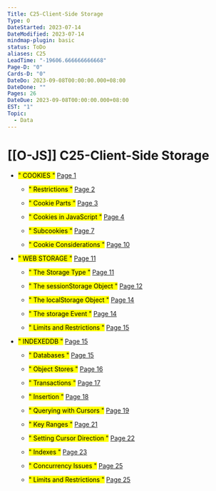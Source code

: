 ```yaml
---
Title: C25-Client-Side Storage
Type: O
DateStarted: 2023-07-14
DateModified: 2023-07-14
mindmap-plugin: basic
status: ToDo
aliases: C25
LeadTime: "-19606.666666666668"
Page-D: "0"
Cards-D: "0"
DateDo: 2023-09-08T00:00:00.000+08:00
DateDone: ""
Pages: 26
DateDue: 2023-09-08T00:00:00.000+08:00
EST: "1"
Topic:
  - Data
---
```


# [[O-JS]] C25-Client-Side Storage

- <mark class="hltr-gray ">" COOKIES "</mark> [Page 1 ](zotero://open-pdf/library/items/K3DKQBMJ?page=1&annotation=WEMLF5FH)

  - <mark class="hltr-gray ">" Restrictions "</mark> [Page 2 ](zotero://open-pdf/library/items/K3DKQBMJ?page=2&annotation=2NUK4XCV)

  - <mark class="hltr-gray ">" Cookie Parts "</mark> [Page 3 ](zotero://open-pdf/library/items/K3DKQBMJ?page=3&annotation=AC3WW8ND)

  - <mark class="hltr-gray ">" Cookies in JavaScript "</mark> [Page 4 ](zotero://open-pdf/library/items/K3DKQBMJ?page=4&annotation=CV78QKDI)

  - <mark class="hltr-gray ">" Subcookies "</mark> [Page 7 ](zotero://open-pdf/library/items/K3DKQBMJ?page=7&annotation=2TVX7NXM)

  - <mark class="hltr-gray ">" Cookie Considerations "</mark> [Page 10 ](zotero://open-pdf/library/items/K3DKQBMJ?page=10&annotation=M5M6P7LY)

- <mark class="hltr-gray ">" WEB STORAGE "</mark> [Page 11 ](zotero://open-pdf/library/items/K3DKQBMJ?page=11&annotation=B83S38IA)

  - <mark class="hltr-gray ">" The Storage Type "</mark> [Page 11 ](zotero://open-pdf/library/items/K3DKQBMJ?page=11&annotation=XSUYM2PS)

  - <mark class="hltr-gray ">" The sessionStorage Object "</mark> [Page 12 ](zotero://open-pdf/library/items/K3DKQBMJ?page=12&annotation=E6JV762X)

  - <mark class="hltr-gray ">" The localStorage Object "</mark> [Page 14 ](zotero://open-pdf/library/items/K3DKQBMJ?page=14&annotation=HUPV5KZL)

  - <mark class="hltr-gray ">" The storage Event "</mark> [Page 14 ](zotero://open-pdf/library/items/K3DKQBMJ?page=14&annotation=E8XL57LK)

  - <mark class="hltr-gray ">" Limits and Restrictions "</mark> [Page 15 ](zotero://open-pdf/library/items/K3DKQBMJ?page=15&annotation=HKNDFVEE)

- <mark class="hltr-gray ">" INDEXEDDB "</mark> [Page 15 ](zotero://open-pdf/library/items/K3DKQBMJ?page=15&annotation=PZGHIRFH)

  - <mark class="hltr-gray ">" Databases "</mark> [Page 15 ](zotero://open-pdf/library/items/K3DKQBMJ?page=15&annotation=4NITQRY5)

  - <mark class="hltr-gray ">" Object Stores "</mark> [Page 16 ](zotero://open-pdf/library/items/K3DKQBMJ?page=16&annotation=TBT6NEPR)

  - <mark class="hltr-gray ">" Transactions "</mark> [Page 17 ](zotero://open-pdf/library/items/K3DKQBMJ?page=17&annotation=9F4KPRQA)

  - <mark class="hltr-gray ">" Insertion "</mark> [Page 18 ](zotero://open-pdf/library/items/K3DKQBMJ?page=18&annotation=7NX9HTAL)

  - <mark class="hltr-gray ">" Querying with Cursors "</mark> [Page 19 ](zotero://open-pdf/library/items/K3DKQBMJ?page=19&annotation=SS25CEDU)

  - <mark class="hltr-gray ">" Key Ranges "</mark> [Page 21 ](zotero://open-pdf/library/items/K3DKQBMJ?page=21&annotation=E5B78QSC)

  - <mark class="hltr-gray ">" Setting Cursor Direction "</mark> [Page 22 ](zotero://open-pdf/library/items/K3DKQBMJ?page=22&annotation=T79KXRFI)

  - <mark class="hltr-gray ">" Indexes "</mark> [Page 23 ](zotero://open-pdf/library/items/K3DKQBMJ?page=23&annotation=CAEB9YDQ)

  - <mark class="hltr-gray ">" Concurrency Issues "</mark> [Page 25 ](zotero://open-pdf/library/items/K3DKQBMJ?page=25&annotation=R4BBC4NI)

  - <mark class="hltr-gray ">" Limits and Restrictions "</mark> [Page 25 ](zotero://open-pdf/library/items/K3DKQBMJ?page=25&annotation=A56CI2XX)
